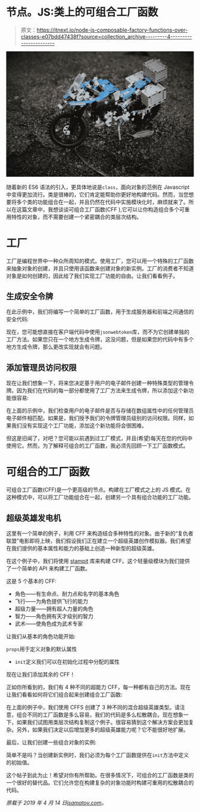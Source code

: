 # 节点。JS:类上的可组合工厂函数

> 原文：<https://itnext.io/node-js-composable-factory-functions-over-classes-e07bdd47438f?source=collection_archive---------4----------------------->

![](img/25da0eb34bab772af7a10280cbff02aa.png)

随着新的 ES6 语法的引入，更具体地说是`class`，面向对象的范例在 Javascript 中变得更加流行。类是很棒的，它们肯定能帮助你更好地构建代码。然而，当您想要将多个类的功能组合在一起，并且仍然在代码中实施模块化时，麻烦就来了。所以在这篇文章中，我想谈谈可组合工厂函数(CFF ),它可以让你构造组合多个可重用特性的对象，而不需要创建一个紧密耦合的类层次结构。

# 工厂

工厂是编程世界中一种众所周知的模式。使用工厂，您可以用一个特殊的工厂函数来抽象对象的创建，并且只使用该函数来创建对象的新实例。工厂的消费者不知道对象是如何创建的，因此给了我们实现工厂功能的自由。让我们看看例子。

## 生成安全令牌

在此示例中，我们将编写一个简单的工厂函数，用于生成服务器和前端之间通信的安全代码:

现在，您可能想直接在客户端代码中使用`jsonwebtoken`库，而不为它创建单独的工厂方法。如果您只在一个地方生成令牌，这没问题，但是如果您的代码中有多个地方生成令牌，那么更改实现就会有问题。

## 添加管理员访问权限

现在让我们想象一下，将来您决定基于用户的电子邮件创建一种特殊类型的管理令牌。因为我们在代码的每一部分都使用了工厂方法来生成令牌，所以添加这个新功能很容易:

在上面的示例中，我们检查用户的电子邮件是否与存储在数组属性中的任何管理员电子邮件相匹配。如果是，我们授予我们的令牌管理员级别的访问权限。同样，如果我们没有实现这个工厂功能，添加这个新功能将会很困难。

但这是旧闻了，对吧？您可能以前遇到过工厂模式，并且(希望)每天在您的代码中使用它。然而，为了解释可组合的工厂函数，我必须先回顾一下工厂函数模式。

# 可组合的工厂函数

可组合工厂函数(CFF)是一个更高级的节点。构建在工厂模式之上的 JS 模式。在这种模式中，可以将工厂功能组合在一起，创建另一个具有组合功能的工厂功能。

## 超级英雄发电机

这里有一个简单的例子，利用 CFF 来构造结合多种特性的对象。由于新的“复仇者联盟”电影即将上映，我们假设我们正在建立一个超级英雄创作模拟器。我们希望在我们提供的基本属性和能力的基础上创造一种新型的超级英雄。

在这个例子中，我们将使用 [stampit](https://www.npmjs.com/package/stampit) 库来构建 CFF。这个轻量级模块为我们提供了一个简单的 API 来构建工厂函数。

这是 5 个基本的 CFF:

*   角色——有生命点、耐力点和名字的基本角色
*   飞行——为角色提供飞行的能力
*   超级力量——拥有超人力量的角色
*   智力——角色拥有天才级别的智力
*   武术——使角色成为武术专家

让我们从基本的角色功能开始:

`props`用于定义对象的默认属性

*   `init`定义我们可以在初始化过程中分配的属性

现在让我们添加其余的 CFF！

正如你所看到的，我们有 4 种不同的超能力 CFF，每一种都有自己的方法。现在让我们看看如何将它们组合起来创建组合工厂函数:

在上面的例子中，我们使用 CFFS 创建了 3 种不同的混合超级英雄类型。请注意，组合不同的工厂函数是多么容易，我们的代码是多么松散耦合。现在想象一下，如果我们试图用类层次结构复制这个例子。很容易猜到这个解决方案会更加复杂。另外，如果我们决定以后增加更多的超级英雄能力呢？它不能很好地扩展。

最后，让我们创建一些组合对象的实例:

简单不是吗？当创建新实例时，我们必须为每个工厂函数提供在`init`方法中定义的初始值。

这个帖子到此为止！希望对你有所帮助。在很多情况下，可组合的工厂函数是类的一个很好的替代品。它们允许您在构建复杂的对象功能时构建可重用的松散耦合的代码。

*原载于 2019 年 4 月 14 日*[*isamatov.com*](https://isamatov.com/node-js-composable-factory-functions-over-classes/)*。*